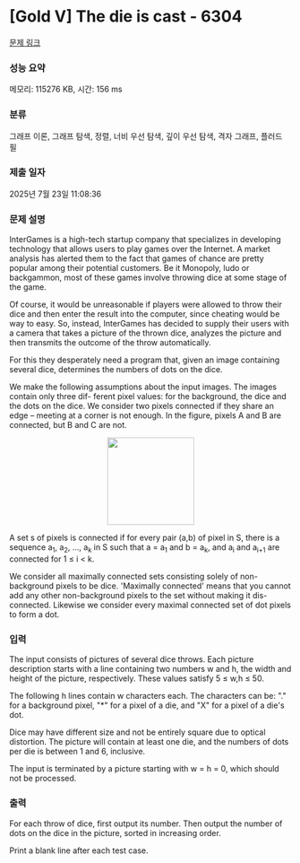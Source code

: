 # [Gold V] The die is cast - 6304 

[문제 링크](https://www.acmicpc.net/problem/6304) 

### 성능 요약

메모리: 115276 KB, 시간: 156 ms

### 분류

그래프 이론, 그래프 탐색, 정렬, 너비 우선 탐색, 깊이 우선 탐색, 격자 그래프, 플러드 필

### 제출 일자

2025년 7월 23일 11:08:36

### 문제 설명

<p>InterGames is a high-tech startup company that specializes in developing technology that allows users to play games over the Internet. A market analysis has alerted them to the fact that games of chance are pretty popular among their potential customers. Be it Monopoly, ludo or backgammon, most of these games involve throwing dice at some stage of the game.</p>

<p>Of course, it would be unreasonable if players were allowed to throw their dice and then enter the result into the computer, since cheating would be way to easy. So, instead, InterGames has decided to supply their users with a camera that takes a picture of the thrown dice, analyzes the picture and then transmits the outcome of the throw automatically.</p>

<p>For this they desperately need a program that, given an image containing several dice, determines the numbers of dots on the dice.</p>

<p>We make the following assumptions about the input images. The images contain only three dif- ferent pixel values: for the background, the dice and the dots on the dice. We consider two pixels connected if they share an edge – meeting at a corner is not enough. In the figure, pixels A and B are connected, but B and C are not.</p>

<p style="text-align: center;"><img alt="" src="https://www.acmicpc.net/upload/images2/die.png" style="height:156px; width:155px"></p>

<p>A set s of pixels is connected if for every pair (a,b) of pixel in S, there is a sequence a<sub>1</sub>, a<sub>2</sub>, ..., a<sub>k</sub> in S such that a = a<sub>1</sub> and b = a<sub>k</sub>, and a<sub>i</sub> and a<sub>i+1</sub> are connected for 1 ≤ i < k.</p>

<p>We consider all maximally connected sets consisting solely of non-background pixels to be dice. 'Maximally connected' means that you cannot add any other non-background pixels to the set without making it dis-connected. Likewise we consider every maximal connected set of dot pixels to form a dot.</p>

### 입력 

 <p>The input consists of pictures of several dice throws. Each picture description starts with a line containing two numbers w and h, the width and height of the picture, respectively. These values satisfy 5 ≤ w,h ≤ 50.</p>

<p>The following h lines contain w characters each. The characters can be: "." for a background pixel, "*" for a pixel of a die, and "X" for a pixel of a die's dot.</p>

<p>Dice may have different size and not be entirely square due to optical distortion. The picture will contain at least one die, and the numbers of dots per die is between 1 and 6, inclusive.</p>

<p>The input is terminated by a picture starting with w = h = 0, which should not be processed.</p>

### 출력 

 <p>For each throw of dice, first output its number. Then output the number of dots on the dice in the picture, sorted in increasing order.</p>

<p>Print a blank line after each test case.</p>

